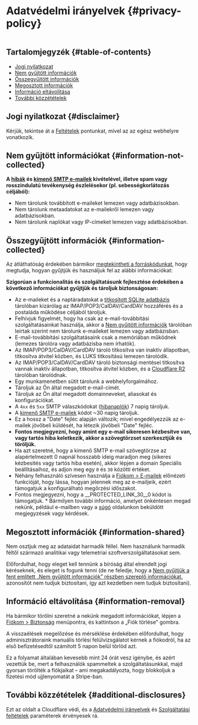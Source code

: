 # Adatvédelmi irányelvek {#privacy-policy}

<img loading="lazy" src="/img/articles/privacy.webp" alt="" class="rounded-lg" />

## Tartalomjegyzék {#table-of-contents}

* [Jogi nyilatkozat](#disclaimer)
* [Nem gyűjtött információk](#information-not-collected)
* [Összegyűjtött információk](#information-collected)
* [Megosztott információk](#information-shared)
* [Információ eltávolítása](#information-removal)
* [További közzétételek](#additional-disclosures)

## Jogi nyilatkozat {#disclaimer}

Kérjük, tekintse át a [Feltételek](/terms) pontunkat, mivel az az egész webhelyre vonatkozik.

## Nem gyűjtött információkat {#information-not-collected}

**A [hibák](/faq#do-you-store-error-logs) és [kimenő SMTP e-mailek](/faq#do-you-support-sending-email-with-smtp) kivételével, illetve spam vagy rosszindulatú tevékenység észlelésekor (pl. sebességkorlátozás céljából):**

* Nem tárolunk továbbított e-maileket lemezen vagy adatbázisokban.
* Nem tárolunk metaadatokat az e-mailekről lemezen vagy adatbázisokban.
* Nem tárolunk naplókat vagy IP-címeket lemezen vagy adatbázisokban.

## Összegyűjtött információk {#information-collected}

Az átláthatóság érdekében bármikor <a href="https://github.com/forwardemail" target="_blank" rel="noopener noreferrer">megtekintheti a forráskódunkat</a>, hogy megtudja, hogyan gyűjtjük és használjuk fel az alábbi információkat:

**Szigorúan a funkcionalitás és szolgáltatásunk fejlesztése érdekében a következő információkat gyűjtjük és tároljuk biztonságosan:**

* Az e-maileket és a naptáradatokat a [titkosított SQLite adatbázis](/blog/docs/best-quantum-safe-encrypted-email-service) tárolóban kizárólag az IMAP/POP3/CalDAV/CardDAV hozzáférés és a postaláda működése céljából tároljuk.
* Felhívjuk figyelmét, hogy ha csak az e-mail-továbbítási szolgáltatásainkat használja, akkor a [Nem gyűjtött információk](#information-not-collected) tárolóban leírtak szerint nem tárolunk e-maileket lemezen vagy adatbázisban.
* E-mail-továbbítási szolgáltatásaink csak a memóriában működnek (lemezes tárolóra vagy adatbázisba nem írhatók).
* Az IMAP/POP3/CalDAV/CardDAV tároló titkosítva van inaktív állapotban, titkosítva átvitel közben, és LUKS titkosítású lemezen tárolódik.
* Az IMAP/POP3/CalDAV/CardDAV tároló biztonsági mentései titkosítva vannak inaktív állapotban, titkosítva átvitel közben, és a [Cloudflare R2](https://www.cloudflare.com/developer-platform/r2/) tárolóban tárolódnak.
* Egy munkamenetben sütit tárolunk a webhelyforgalmához.
* Tároljuk az Ön által megadott e-mail-címét.
* Tároljuk az Ön által megadott domainneveket, aliasokat és konfigurációkat.
* A `4xx` és `5xx` SMTP válaszkódokat ([hibanaplók](/faq#do-you-store-error-logs)) 7 napig tároljuk.
* A [kimenő SMTP e-mailek](/faq#do-you-support-sending-email-with-smtp) kódot ~30 napig tároljuk.
* Ez a hossz a "Date" fejléc alapján változik; mivel engedélyezzük az e-mailek jövőbeli küldését, ha létezik jövőbeli "Date" fejléc.
* **Fontos megjegyezni, hogy amint egy e-mail sikeresen kézbesítve van, vagy tartós hiba keletkezik, akkor a szövegtörzset szerkesztjük és töröljük.**
* Ha azt szeretné, hogy a kimenő SMTP e-mail szövegtörzse az alapértelmezett 0 napnál hosszabb ideig maradjon meg (sikeres kézbesítés vagy tartós hiba esetén), akkor lépjen a domain Speciális beállításaihoz, és adjon meg egy `0` és `30` közötti értéket.
* Néhány felhasználó szívesen használja a [Fiókom > E-mailek](/my-account/emails) előnézeti funkcióját, hogy lássa, hogyan jelennek meg az e-mailjeik, ezért támogatjuk a konfigurálható megőrzési időszakot.
* Fontos megjegyezni, hogy a __PROTECTED_LINK_30__0 kódot is támogatjuk. * Bármilyen további információ, amelyet önkéntesen megad nekünk, például e-mailben vagy a <a href="/help">súgó</a> oldalunkon beküldött megjegyzések vagy kérdések.

## Megosztott információk {#information-shared}

Nem osztjuk meg az adataidat harmadik féllel. Nem használunk harmadik féltől származó analitikai vagy telemetriai szoftverszolgáltatásokat sem.

Előfordulhat, hogy eleget kell tennünk a bíróság által elrendelt jogi kéréseknek, és eleget is fogunk tenni (de ne feledje, hogy a [Nem gyűjtjük a fent említett „Nem gyűjtött információk” részben szereplő információkat.](#information-not-collected) azonosítót nem tudjuk biztosítani, így azt kezdetben nem tudjuk biztosítani).

## Információ eltávolítása {#information-removal}

Ha bármikor törölni szeretné a nekünk megadott információkat, lépjen a <a href="/my-account/security">Fiókom > Biztonság</a> menüpontra, és kattintson a „Fiók törlése” gombra.

A visszaélések megelőzése és mérséklése érdekében előfordulhat, hogy adminisztrátoraink manuális törlési felülvizsgálatot kérnek a fiókodról, ha az első befizetésedtől számított 5 napon belül törlöd azt.

Ez a folyamat általában kevesebb mint 24 órát vesz igénybe, és azért vezettük be, mert a felhasználók spammeltek a szolgáltatásunkkal, majd gyorsan törölték a fiókjaikat – ami megakadályozta, hogy blokkoljuk a fizetési mód ujjlenyomatát a Stripe-ban.

## További közzétételek {#additional-disclosures}

Ezt az oldalt a Cloudflare védi, és a [Adatvédelmi irányelvek](https://www.cloudflare.com/privacypolicy/) és [Szolgáltatási feltételek](https://www.cloudflare.com/website-terms/) paraméterek érvényesek rá.